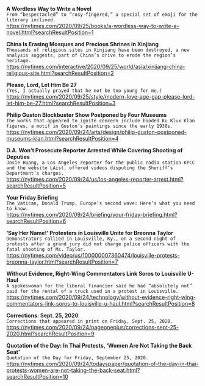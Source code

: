**A Wordless Way to Write a Novel**\
`From “bespectacled” to “rosy-fingered,” a special set of emoji for the literary inclined.`\
https://nytimes.com/2020/09/25/books/a-wordless-way-to-write-a-novel.html?searchResultPosition=1

**China Is Erasing Mosques and Precious Shrines in Xinjiang**\
`Thousands of religious sites in Xinjiang have been destroyed, a new analysis suggests, part of China’s drive to erode the region’s heritage.`\
https://nytimes.com/interactive/2020/09/25/world/asia/xinjiang-china-religious-site.html?searchResultPosition=2

**Please, Lord, Let Him Be 27**\
`(Yes, I actually prayed that he not be too young for me.)`\
https://nytimes.com/2020/09/25/style/modern-love-age-gap-please-lord-let-him-be-27.html?searchResultPosition=3

**Philip Guston Blockbuster Show Postponed by Four Museums**\
`The works that appeared to ignite concern include hooded Ku Klux Klan figures, a motif in Guston’s paintings since the early 1930s.`\
https://nytimes.com/2020/09/24/arts/design/philip-guston-postponed-museums-klan.html?searchResultPosition=4

**D.A. Won’t Prosecute Reporter Arrested While Covering Shooting of Deputies**\
`Josie Huang, a Los Angeles reporter for the public radio station KPCC and the website LAist, offered videos disputing the Sheriff’s Department’s charges.`\
https://nytimes.com/2020/09/24/us/los-angeles-reporter-arrest.html?searchResultPosition=5

**Your Friday Briefing**\
`The Vatican, Donald Trump, Europe’s second wave: Here’s what you need to know.`\
https://nytimes.com/2020/09/24/briefing/your-friday-briefing.html?searchResultPosition=6

**‘Say Her Name!’ Protesters in Louisville Unite for Breonna Taylor**\
`Demonstrators rallied in Louisville, Ky., on a second night of protests after a grand jury did not charge police officers with the fatal shooting of Ms. Taylor.`\
https://nytimes.com/video/us/100000007360474/louisville-protests-breonna-taylor.html?searchResultPosition=7

**Without Evidence, Right-Wing Commentators Link Soros to Louisville U-Haul**\
`A spokeswoman for the liberal financier said he had “absolutely not” paid for the rental of a truck used in a protest in Louisville.`\
https://nytimes.com/2020/09/24/technology/without-evidence-right-wing-commentators-link-soros-to-louisville-u-haul.html?searchResultPosition=8

**Corrections: Sept. 25, 2020**\
`Corrections that appeared in print on Friday, Sept. 25, 2020.`\
https://nytimes.com/2020/09/24/pageoneplus/corrections-sept-25-2020.html?searchResultPosition=9

**Quotation of the Day: In Thai Protests, ‘Women Are Not Taking the Back Seat’**\
`Quotation of the Day for Friday, September 25, 2020.`\
https://nytimes.com/2020/09/24/todayspaper/quotation-of-the-day-in-thai-protests-women-are-not-taking-the-back-seat.html?searchResultPosition=10

